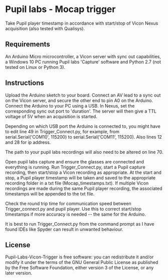 # Pupil labs - Mocap trigger

Take Pupil player timestamp in accordance with start/stop of Vicon Nexus acquisition (also tested with Qualisys).

## Requirements

An Arduino Micro microcontroller, a Vicon server with sync out capabilities, a Windows 10 PC running Pupil labs 'Capture' software and Python 2.7 (not tested on Linux or Python 3).

## Instructions

Upload the Arduino sketch to your board. Connect an AV lead to a sync out on the Vicon server, and secure the other end to pin A0 on the Arduino. Connect the Arduino to your PC using a USB. In Nexus, set the corresponding sync out port to 'duration'. The server will then give a TTL voltage of 5V when an acquisition is started. 

Depending on which USB port the Arduino is connected to, you might have to edit line 49 in Trigger_Connect.py, for example, from serial.Serial('COM10', 115200) to serial.Serial('COM11', 115200). Also lines 12 and 28 for ip address.

The path to your pupil labs recordings will also need to be altered on line 70.

Open pupil labs capture and ensure the glasses are connected and everything is running. Run Trigger_Connect.py, start a Pupil capture recording, then start/stop a Vicon recording as appropriate. At the start and stop, a Pupil player timestamp will be taken and saved to the appropriate recording folder in a txt file (Mocap_timestamps.txt). If multiple Vicon recordings are made during the same Pupil player recording, the associated timestamps will be appended to the txt file. 

Check the round trip time for communication speed between Trigger_connect.py and pupil player. Use this to correct start/stop timestamps if more accuracy is needed -- the same for the Arduino. 

It is best to run Trigger_Connect.py from the command prompt as I have found IDEs like Spyder can result in unwanted behaviour.

## License

Pupil-Labs-Vicon-Trigger is free software: you can redistribute it and/or modify it under the terms of the GNU General Public License as published by the Free Software Foundation, either version 3 of the License, or any later version.
